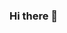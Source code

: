 ### Hi there 👋

<!--
**mani-panu/mani-panu** is a ✨ _special_ ✨ repository because its `README.md` (this file) appears on your GitHub
